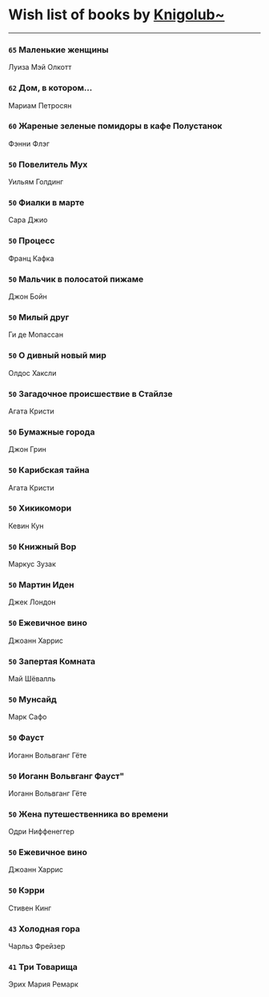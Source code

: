 # Wish list of books by [Knigolub~](https://plus.google.com/u/0/111878597279669641685/)
---

### `65` Маленькие женщины
Луиза Мэй Олкотт

### `62` Дом, в котором...
Мариам Петросян

### `60` Жареные зеленые помидоры в кафе Полустанок
Фэнни Флэг

### `50` Повелитель Мух
Уильям Голдинг

### `50` Фиалки в марте
Сара Джио

### `50` Процесс
Франц Кафка

### `50` Мальчик в полосатой пижаме
Джон Бойн

### `50` Милый друг
Ги де Мопассан

### `50` О дивный новый мир
Олдос Хаксли

### `50` Загадочное происшествие в Стайлзе
Агата Кристи

### `50` Бумажные города
Джон Грин

### `50` Карибская тайна
Агата Кристи

### `50` Хикикомори
Кевин Кун

### `50` Книжный Вор
Маркус Зузак

### `50` Мартин Иден
Джек Лондон

### `50` Ежевичное вино
Джоанн Харрис

### `50` Запертая Комната
Май Шёвалль

### `50` Мунсайд
Марк Сафо

### `50` Фауст
Иоганн Вольвганг Гёте

### `50` Иоганн Вольвганг Фауст"
Иоганн Вольвганг Гёте

### `50` Жена путешественника во времени
Одри Ниффенеггер

### `50` Ежевичное вино
Джоанн Харрис

### `50` Кэрри
Стивен Кинг

### `43` Холодная гора
Чарльз Фрейзер

### `41` Три Товарища
Эрих Мария Ремарк

